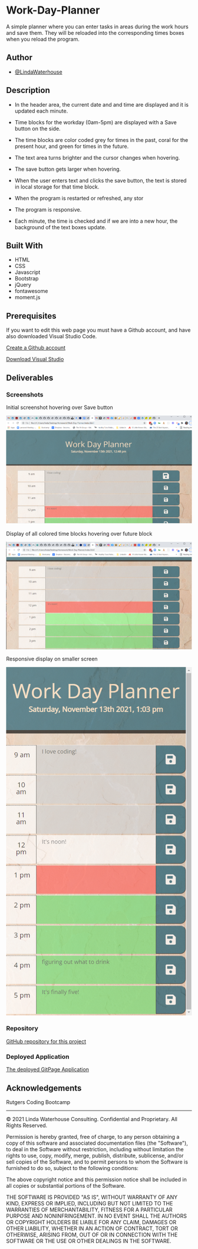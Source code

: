 # Work-Day-Planner
A simple planner where you can enter tasks in areas during the work hours and save them.  They will be reloaded into the corresponding times boxes when you reload the program.

## Author
- [@LindaWaterhouse](https://www.github.com/llwaterhouse)


## Description

* In the header area, the current date and and time are displayed and it is updated each minute.

* Time blocks for the workday (0am-5pm) are displayed with a Save button on the side.

* The time blocks are color coded grey for times in the past, coral for the present hour, and green for times in the future.

* The text area turns brighter and the cursor changes when hovering.

* The save button gets larger when hovering.

* When the user enters text and clicks the save button, the text is stored in local storage for that time block.  

* When the program is restarted or refreshed, any stor

* The program is responsive.

* Each minute, the time is checked and if we are into a new hour, the background of the text boxes update.


## Built With

* HTML
* CSS
* Javascript
* Bootstrap
* jQuery
* fontawesome
* moment.js

## Prerequisites

If you want to edit this web page you must have a Github account, and have also downloaded Visual Studio Code.

[Create a Github account](https://github.com)

[Download Visual Studio](https://code.visualstudio.com/download/)


## Deliverables

### Screenshots

Initial screenshot hovering over Save button

![initial screen with hovered Save](assets/images/hovered-save.png)

Display of all colored time blocks hovering over future block

![Screenshot of hovering over text area ](assets/images/hovered-textarea.png)

Responsive display on smaller screen

![Responsive display on smaller screen](assets/images/Responsive-Work-Day-Planner.png)


### Repository

[GitHub repository for this project](https://github.com/llwaterhouse/Work-Day-Planner)

### Deployed Application

[The deployed GitPage Application](https://llwaterhouse.github.io/Work-Day-Planner/)


## Acknowledgements

Rutgers Coding Bootcamp

---

© 2021 Linda Waterhouse Consulting. Confidential and Proprietary. All Rights Reserved.

Permission is hereby granted, free of charge, to any person obtaining a copy of this software and associated documentation files (the "Software"), to deal in the Software without restriction, including without limitation the rights to use, copy, modify, merge, publish, distribute, sublicense, and/or sell copies of the Software, and to permit persons to whom the Software is furnished to do so, subject to the following conditions:

The above copyright notice and this permission notice shall be included in all copies or substantial portions of the Software.

THE SOFTWARE IS PROVIDED "AS IS", WITHOUT WARRANTY OF ANY KIND, EXPRESS OR IMPLIED, INCLUDING BUT NOT LIMITED TO THE WARRANTIES OF MERCHANTABILITY, FITNESS FOR A PARTICULAR PURPOSE AND NONINFRINGEMENT. IN NO EVENT SHALL THE AUTHORS OR COPYRIGHT HOLDERS BE LIABLE FOR ANY CLAIM, DAMAGES OR OTHER LIABILITY, WHETHER IN AN ACTION OF CONTRACT, TORT OR OTHERWISE, ARISING FROM, OUT OF OR IN CONNECTION WITH THE SOFTWARE OR THE USE OR OTHER DEALINGS IN THE SOFTWARE.
